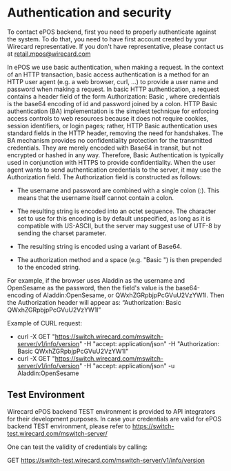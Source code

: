 # Authentication and security

To contact ePOS backend, first you need to properly authenticate against
the system. To do that, you need to have first account created by your
Wirecard representative. If you don't have representative, please
contact us at retail.mpos@wirecard.com

In ePOS we use basic authentication, when making a request. In the
context of an HTTP transaction, basic access authentication is a method
for an HTTP user agent (e.g. a web browser, curl, ...) to provide a user
name and password when making a request. In basic HTTP authentication, a
request contains a header field of the form Authorization: Basic
<credentials>, where credentials is the base64 encoding of id and
password joined by a colon. HTTP Basic authentication (BA)
implementation is the simplest technique for enforcing access controls
to web resources because it does not require cookies, session
identifiers, or login pages; rather, HTTP Basic authentication uses
standard fields in the HTTP header, removing the need for handshakes.
The BA mechanism provides no confidentiality protection for the
transmitted credentials. They are merely encoded with Base64 in transit,
but not encrypted or hashed in any way. Therefore, Basic Authentication
is typically used in conjunction with HTTPS to provide confidentiality.
When the user agent wants to send authentication credentials to the
server, it may use the Authorization field. The Authorization field is
constructed as follows: 
- The username and password are combined with a single colon (:). This
  means that the username itself cannot contain a colon. 
  
- The resulting string is encoded into an octet sequence. The character
  set to use for this encoding is by default unspecified, as long as it
  is compatible with US-ASCII, but the server may suggest use of UTF-8
  by sending the charset parameter. 
  
- The resulting string is encoded
  using a variant of Base64. 
  
- The authorization method and a space (e.g. "Basic ") is then prepended to the encoded string. 

For example, if the browser uses Aladdin as the username and OpenSesame
as the password, then the field's value is the base64-encoding of
Aladdin:OpenSesame, or QWxhZGRpbjpPcGVuU2VzYW1l. Then the Authorization
header will appear as: “Authorization: Basic QWxhZGRpbjpPcGVuU2VzYW1l”

Example of CURL request: 
- curl -X GET
"https://switch.wirecard.com/mswitch-server/v1/info/version" -H "accept:
application/json" -H "Authorization: Basic QWxhZGRpbjpPcGVuU2VzYW1l" 
- curl -X GET "https://switch.wirecard.com/mswitch-server/v1/info/version" -H
"accept: application/json" -u Aladdin:OpenSesame

## Test Environment

Wirecard ePOS backend TEST environment is provided to API integrators for their development purposes. In case your credentials are valid for ePOS backend TEST environment, please refer to https://switch-test.wirecard.com/mswitch-server/ 

One can test the validity of credentials by calling:

GET https://switch-test.wirecard.com/mswitch-server/v1/info/version

